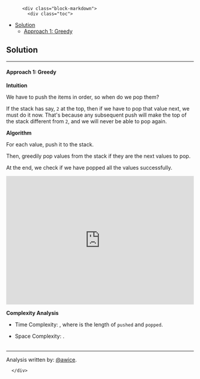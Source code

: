 <div class="article-body">
        
          <div class="block-markdown">
            <div class="toc">
<ul>
<li><a href="#solution">Solution</a><ul>
<li><a href="#approach-1-greedy">Approach 1: Greedy</a></li>
</ul>
</li>
</ul>
</div>
<h2 id="solution">Solution</h2>
<hr>
<h4 id="approach-1-greedy">Approach 1: Greedy</h4>
<p><strong>Intuition</strong></p>
<p>We have to push the items in order, so when do we pop them?</p>
<p>If the stack has say, <code>2</code> at the top, then if we have to pop that value next, we must do it now.  That's because any subsequent push will make the top of the stack different from <code>2</code>, and we will never be able to pop again.</p>
<p><strong>Algorithm</strong></p>
<p>For each value, push it to the stack.</p>
<p>Then, greedily pop values from the stack if they are the next values to pop.</p>
<p>At the end, we check if we have popped all the values successfully.</p>
<iframe src="https://leetcode.com/playground/3SkVeyqy/shared" frameborder="0" width="100%" height="344" name="3SkVeyqy"></iframe>

<p><strong>Complexity Analysis</strong></p>
<ul>
<li>
<p>Time Complexity:  <script type="math/tex; mode=display">O(N)</script>, where <script type="math/tex; mode=display">N</script> is the length of <code>pushed</code> and <code>popped</code>.</p>
</li>
<li>
<p>Space Complexity:  <script type="math/tex; mode=display">O(N)</script>.
<br>
<br></p>
</li>
</ul>
<hr>
<p>Analysis written by: <a href="https://leetcode.com/awice">@awice</a>.</p>
          </div>
        
      </div>